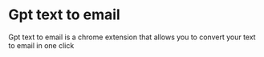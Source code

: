 # Gpt text to email

Gpt text to email is a chrome extension that allows you to convert your text to email in one click